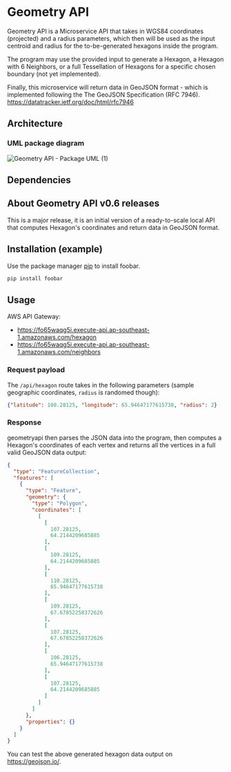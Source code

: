 # Geometry API

Geometry API is a Microservice API that takes in WGS84 coordinates (projected) and a radius parameters, which then will be used as the input centroid and radius for the to-be-generated hexagons inside the program. 

The program may use the provided input to generate a Hexagon, a Hexagon with 6 Neighbors, or a full Tessellation of Hexagons for a specific chosen boundary (not yet implemented).

Finally, this microservice will return data in GeoJSON format - which is implemented following the The GeoJSON Specification (RFC 7946).
https://datatracker.ietf.org/doc/html/rfc7946

## Architecture

### UML package diagram
![Geometry API - Package UML (1)](https://user-images.githubusercontent.com/60636087/181493724-9a59b863-7264-4930-99dd-2d8e0f6a5363.png)

## Dependencies


## About Geometry API v0.6 releases

This is a major release, it is an initial version of a ready-to-scale local API that computes Hexagon's coordinates and return data in GeoJSON format.


## Installation (example)

Use the package manager [pip](https://pip.pypa.io/en/stable/) to install foobar.

```bash
pip install foobar
```


## Usage
AWS API Gateway:
- https://fo65waqg5i.execute-api.ap-southeast-1.amazonaws.com/hexagon
- https://fo65waqg5i.execute-api.ap-southeast-1.amazonaws.com/neighbors

### Request payload
The `/api/hexagon` route takes in the following parameters (sample geographic coordinates, `radius` is randomed though): 
```json
{"latitude": 108.28125, "longitude": 65.94647177615738, "radius": 2}
```


### Response
geometryapi then parses the JSON data into the program, then computes a Hexagon's coordinates of each vertex and returns all the vertices in a full valid GeoJSON data output:
```json
{
  "type": "FeatureCollection",
  "features": [
    {
      "type": "Feature",
      "geometry": {
        "type": "Polygon",
        "coordinates": [
          [
            [
              107.28125,
              64.2144209685885
            ],
            [
              109.28125,
              64.2144209685885
            ],
            [
              110.28125,
              65.94647177615738
            ],
            [
              109.28125,
              67.67852258372626
            ],
            [
              107.28125,
              67.67852258372626
            ],
            [
              106.28125,
              65.94647177615738
            ],
            [
              107.28125,
              64.2144209685885
            ]
          ]
        ]
      },
      "properties": {}
    }
  ]
}
```

You can test the above generated hexagon data output on https://geojson.io/.
